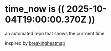 # time_now is (( 2025-10-04T19:00:00.370Z ))

an automated repo that shows the currnent time

inspired by [breakingheatmap](https://github.com/breakingheatmap/breakingheatmap)